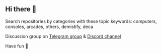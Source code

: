 ## Hi there 👋

Search repositories by categories with these topic keywords: computers, consoles, arcades, others, demistify, deca

Discussion group on [Telegram group](https://t.me/Deca_Max10_FPGA) & [Discord channel](https://discord.gg/YDdmtwh) 

Have fun 🍿 

<!--

**Here are some ideas to get you started:**

🙋‍♀️ A short introduction - what is your organization all about?
🌈 Contribution guidelines - how can the community get involved?
👩‍💻 Useful resources - where can the community find your docs? Is there anything else the community should know?
🍿 Fun facts - what does your team eat for breakfast?
🧙 Remember, you can do mighty things with the power of [Markdown](https://docs.github.com/github/writing-on-github/getting-started-with-writing-and-formatting-on-github/basic-writing-and-formatting-syntax)
-->

